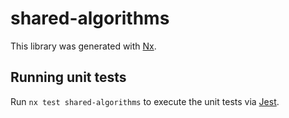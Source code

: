 # shared-algorithms

This library was generated with [Nx](https://nx.dev).

## Running unit tests

Run `nx test shared-algorithms` to execute the unit tests via [Jest](https://jestjs.io).
